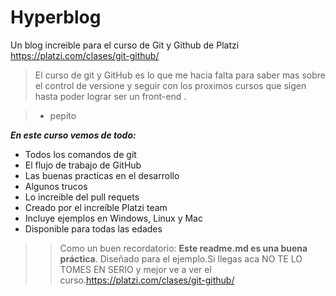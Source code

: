 # Hyperblog
Un blog increible para el curso de Git y Github de Platzi https://platzi.com/clases/git-github/
>El curso de git y GitHub es lo que me hacia falta para saber mas sobre el control de versione y seguir con los proximos cursos que sigen hasta poder lograr ser un front-end .

>- pepito

***En este curso vemos de todo:***

- Todos los comandos de git 
- El flujo de trabajo de GitHub
- Las buenas practicas en el desarrollo
- Algunos trucos
- Lo increible del pull requets
- Creado por el increíble Platzi team 
- Incluye ejemplos en Windows, Linux y Mac 
- Disponible para todas las edades  


> > Como un buen recordatorio: **Este readme.md es una buena práctica**.
Diseñado para el ejemplo.Si llegas aca NO TE LO TOMES EN SERIO y mejor ve a ver el curso.https://platzi.com/clases/git-github/
